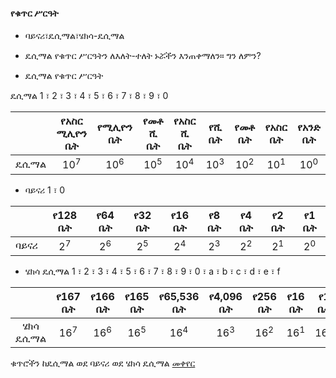 #### የቁጥር ሥርዓት

* ባይናሪ፣ዴሲማል፣ሄክሳ-ዴሲማል

* ዴሲማል የቁጥር ሥርዓትን ለእለት-ተለት ኑሯችን እንጠቀማለን። ግን ለምን? 

* ዴሲማል የቁጥር  ሥርዓት

ዴሲማል 1 ፣ 2 ፣ 3 ፣ 4 ፣ 5 ፣ 6 ፣ 7 ፣ 8 ፣ 9 ፣ 0


| | የአስር ሚሊዮን ቤት | የሚሊዮን ቤት | የመቶ ሺ ቤት | የአስር ሺ ቤት | የሺ ቤት | የመቶ ቤት | የአስር ቤት | የአንድ ቤት |
|:-------------:| :-------------:| :-------------:| :-------------:| :-------------:| :-------------:| :-------------:| :-------------:| :-------------:|
| ዴሲማል | 10<sup>7</sup> | 10<sup>6</sup> | 10<sup>5</sup> | 10<sup>4</sup> | 10<sup>3</sup> | 10<sup>2</sup> | 10<sup>1</sup> | 10<sup>0</sup> |

* ባይናሪ 1 ፣ 0 


| | የ128 ቤት | የ64 ቤት | የ32 ቤት | የ16 ቤት | የ8 ቤት | የ4 ቤት | የ2 ቤት | የ1 ቤት |
|:-------------:|:-------------:|:-------------:|:-------------:|:-------------:|:-------------:|:-------------:|:-------------:|:-------------:|
| ባይናሪ | 2<sup>7</sup> | 2<sup>6</sup> | 2<sup>5</sup> | 2<sup>4</sup> | 2<sup>3</sup> | 2<sup>2</sup> | 2<sup>1</sup> | 2<sup>0</sup> |

* ሄክሳ ዴሲማል  1 ፣ 2 ፣ 3 ፣ 4 ፣ 5 ፣ 6 ፣ 7 ፣ 8 ፣ 9 ፣ 0 ፣ a ፣ b ፣ c ፣ d ፣ e ፣ f


| | የ167  ቤት | የ166 ቤት | የ165 ቤት | የ65,536 ቤት | የ4,096 ቤት | የ256 ቤት | የ16 ቤት | የ1 ቤት |
|:-------------:|:-------------:|:-------------:|:-------------:|:-------------:|:-------------:|:-------------:|:-------------:|:-------------:|
| ሄክሳ ዴሲማል | 16<sup>7</sup> | 16<sup>6</sup> | 16<sup>5</sup> | 16<sup>4</sup> | 16<sup>3</sup> | 16<sup>2</sup> | 16<sup>1</sup> | 16<sup>0</sup> |

ቁጥሮችን ከዴሲማል ወደ ባይናሪ ወደ ሄክሳ ዴሲማል [መቀየር](https://www.rapidtables.com/convert/number/decimal-to-hex.html?x=15)




